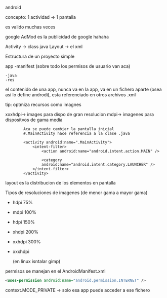 android

concepto: 
1 actividad -> 1 pantalla

es valido muchas veces

google AdMod es la publicidad de google hahaha

Activity  -> class java
Layout    -> el xml

Estructura de un proyecto simple

app 
    -manifest 
        (sobre todo los permisos de usuario van aca)

    -java
    -res

el contenido de una app, nunca va en la app, va en un fichero aparte (osea asi lo define androdi), esta referenciado en otros archivos .xml

tip: optmiza recursos como imagnes

xxxhdpi-> images para dispo de gran resolucion
mdpi-> imagenes para dispositvos de gama media



```
        Aca se puede cambiar la pantalla inicial 
        #.MainActivity hace referencia a la clase .java
        
        <activity android:name=".MainActivity">
            <intent-filter>
                <action android:name="android.intent.action.MAIN" />

                <category 
                android:name="android.intent.category.LAUNCHER" />
            </intent-filter>
        </activity>
```

layout es la distribucion de los elementos en pantalla



Tipos de resoluciones de imagenes (de menor gama a mayor gama)

- hdpi 75%

- mdpi 100%

- hdpi 150% 

- xhdpi 200%

- xxhdpi 300%

- xxxhdpi 

  (en linux isntalar gimp)

permisos se manejan en el AndroidManifest.xml

```xml
<uses-permission android:name="android.permission.INTERNET" />
```

context.MODE_PRIVATE -> solo esa app puede acceder a ese fichero